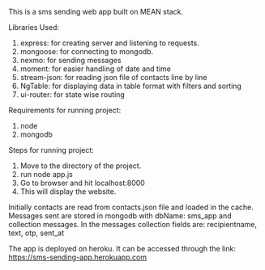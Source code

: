 This is a sms sending web app built on MEAN stack.

Libraries Used:
1. express: for creating server and listening to requests.
2. mongoose: for connecting to mongodb.
3. nexmo: for sending messages
4. moment: for easier handling of date and time
5. stream-json: for reading json file of contacts line by line
6. NgTable: for displaying data in table format with filters and sorting
7. ui-router: for state wise routing

Requirements for running project:
1. node
2. mongodb

Steps for running project:
1. Move to the directory of the project.
2. run node app.js
3. Go to browser and hit localhost:8000
4. This will display the website.

Initially contacts are read from contacts.json file and loaded in the cache.
Messages sent are stored in mongodb with dbName: sms_app and collection messages.
In the messages collection fields are:
recipientname, text, otp, sent_at

The app is deployed on heroku. 
It can be accessed through the link: https://sms-sending-app.herokuapp.com
